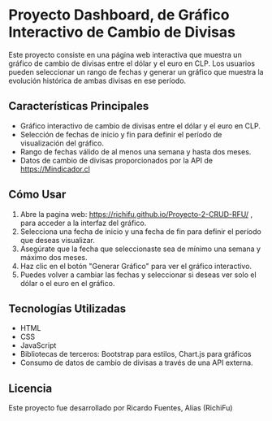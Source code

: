 # Proyecto Dashboard, de Gráfico Interactivo de Cambio de Divisas

Este proyecto consiste en una página web interactiva que muestra un gráfico de cambio de divisas entre el dólar y el euro en CLP. Los usuarios pueden seleccionar un rango de fechas y generar un gráfico que muestra la evolución histórica de ambas divisas en ese período.

## Características Principales

- Gráfico interactivo de cambio de divisas entre el dólar y el euro en CLP.
- Selección de fechas de inicio y fin para definir el período de visualización del gráfico.
- Rango de fechas válido de al menos una semana y hasta dos meses.
- Datos de cambio de divisas proporcionados por la API de https://Mindicador.cl

## Cómo Usar

1. Abre la pagina web: https://richifu.github.io/Proyecto-2-CRUD-RFU/ , para acceder a la interfaz del gráfico.
2. Selecciona una fecha de inicio y una fecha de fin para definir el período que deseas visualizar.
3. Asegúrate que la fecha que seleccionaste sea de mínimo una semana y máximo dos meses.
4. Haz clic en el botón "Generar Gráfico" para ver el gráfico interactivo.
5. Puedes volver a cambiar las fechas y seleccionar si deseas ver solo el dólar o el euro en el gráfico.

## Tecnologías Utilizadas

- HTML 
- CSS 
- JavaScript
- Bibliotecas de terceros: Bootstrap para estilos, Chart.js para gráficos
- Consumo de datos de cambio de divisas a través de una API externa.

## Licencia

Este proyecto fue desarrollado por Ricardo Fuentes, Alias (RichiFu)